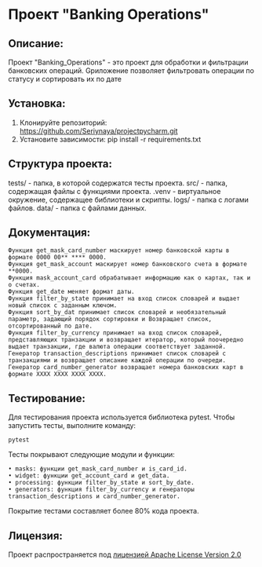 # Проект "Banking Operations"

## Описание:

Проект "Banking_Operations" - это проект для обработки и фильтрации банковских операций. Gриложение позволяет фильтровать операции по статусу и сортировать их по дате

## Установка:

1. Клонируйте репозиторий:
https://github.com/Seriynaya/projectpycharm.git
2. Установите зависимости:
pip install -r requirements.txt

## Структура проекта:

tests/ - папка, в которой содержатся тесты проекта.
src/ - папка, содержащая файлы с функциями проекта.
.venv - виртуальное окружение, содержащее библиотеки и скрипты.
logs/ - папка с логами файлов.
data/ - папка с файлами данных.

## Документация:

    Функция get_mask_card_number маскирует номер банковской карты в формате 0000 00** **** 0000.
    Функция get_mask_account маскирует номер банковского счета в формате **0000.
    Функция mask_account_card обрабатывает информацию как о картах, так и о счетах.
    Функция get_date меняет формат даты.
    Функция filter_by_state принимает на вход список словарей и выдает новый список с заданным ключом.
    Функция sort_by_dat принимает список словарей и необязательный параметр, задающий порядок сортировки и Возвращает список, отсортированный по дате. 
    Функция filter_by_currency принимает на вход список словарей, представляющих транзакции и возвращает итератор, который поочередно выдает транзакции, где валюта операции соответствует заданной.
    Генератор transaction_descriptions принимает список словарей с транзакциями и возвращает описание каждой операции по очереди.
    Генератор card_number_generator возвращает номера банковских карт в формате XXXX XXXX XXXX XXXX.

## Тестирование:

Для тестирования проекта используется библиотека pytest. Чтобы запустить тесты, выполните команду:

    pytest

Тесты покрывают следующие модули и функции:

    • masks: функции get_mask_card_number и is_card_id.
    • widget: функции get_account_card и get_data.
    • processing: функции filter_by_state и sort_by_date.
    • generators: функция filter_by_currency и генераторы transaction_descriptions и card_number_generator.

Покрытие тестами составляет более 80% кода проекта.

## Лицензия:

Проект распространяется под [ лицензией Apache License Version 2.0 ](LICENSE)